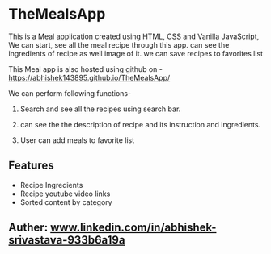 # TheMealsApp

This is a Meal application created using HTML, CSS and Vanilla JavaScript, We can start, see all the meal recipe through this app. can see the ingredients of recipe as well image of it. we can save recipes to favorites list

This Meal app is also hosted using github on -
https://abhishek143895.github.io/TheMealsApp/

We can perform following functions-

1. Search and see all the recipes using search bar.

2. can see the the description of recipe and its instruction and ingredients.

3. User can add meals to favorite list


## Features

- Recipe Ingredients
- Recipe youtube video links
- Sorted content by category

## Auther: www.linkedin.com/in/abhishek-srivastava-933b6a19a
